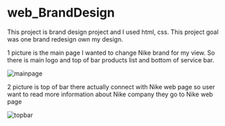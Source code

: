 # web_BrandDesign

This project is brand design project and I used html, css.
This project goal was one brand redesign own my design.

1 picture is the main page I wanted to change Nike brand for my view. So there is main logo and top of bar products list and bottom of service bar.

![mainpage](https://user-images.githubusercontent.com/117292231/199574142-3cfea4ef-6672-4fc9-97b0-291131bf617e.png)

2 picture is top of bar there actually connect with Nike web page so user want to read more information about Nike company they go to Nike web page

![topbar](https://user-images.githubusercontent.com/117292231/199576076-f5939ccf-2ed9-4f19-bd57-239335a32bc6.png)

